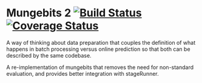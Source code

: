 Mungebits 2 [![Build Status](https://travis-ci.org/robertzk/mungebits2.svg?branch=master)](https://travis-ci.org/robertzk/mungebits2.svg?branch=master) [![Coverage Status](https://coveralls.io/repos/robertzk/mungebits2/badge.svg?branch=master)](https://coveralls.io/r/robertzk/mungebits2)
=========

A way of thinking about data preparation that couples the definition of what happens in batch processing versus
online prediction so that both can be described by the same codebase.

A re-implementation of mungebits that removes the need for non-standard evaluation,
and provides better integration with stageRunner.
